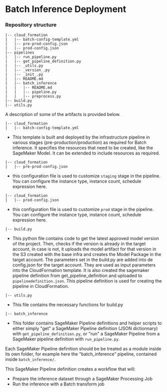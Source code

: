 # Batch Inference Deployment

### Repository structure

```
|-- cloud_formation
|   |-- batch-config-template.yml
|   |-- pre-prod-config.json
|   |-- prod-config.json
|-- pipelines
|   |-- run_pipeline.py
|   |-- get_pipeline_definition.py
|   |-- _utils.py
|   |-- _version_.py
|   |-- _init_.py
|   |-- README.md
|   |-- batch_inference
|   |   |-- README.md
|   |   |-- pipeline.py
|   |   |-- preprocess.py
|-- build.py
|-- utils.py
```

A description of some of the artifacts is provided below.

```
|-- cloud_formation
|   |-- batch-config-template.yml
```
-  This template is built and deployed by the infrastructure pipeline in various stages (pre-production/production) as required for Batch inference.
  It specifies the resources that need to be created, like the SageMaker Model. It can be extended to include resources as required.


```
|-- cloud_formation
|   |-- pre-prod-config.json
```

- this configuration file is used to customize `staging` stage in the pipeline. You can configure the instance type, instance count, schedule expression here.

```
|-- cloud_formation
|   |-- prod-config.json
```

- this configuration file is used to customize `prod` stage in the pipeline. You can configure the instance type, instance count, schedule expression here.


```
|-- build.py
```

- This python file contains code to get the latest approved model version of the project. Then, checks if the version is already in the target account, in case is not, it uploads the model artifact for that version in the S3 created with the base infra and creates the Model Package in the target account.
The parameters set in the build.py are added into de config.json for the target account. They are used as input parameters into the CloudFormation template.
It is also created the sagemaker pipeline definition from get_pipeline_definition and uploaded to `pipelinedefinition.json`. This pipeline definition is used for creating the pipeline in CloudFormation.


```
|-- utils.py
```

- This file contains the necessary functions for build.py

```
|-- batch_inference
```
- This folder contains SageMaker Pipeline definitions and helper scripts to either simply "get" a SageMaker Pipeline definition (JSON dictionnary) with `get_pipeline_definition.py`, or "run" a SageMaker Pipeline from a SageMaker pipeline definition with `run_pipeline.py`.

Each SageMaker Pipeline definition should be be treated as a module inside its own folder, for example here the "batch_inference" pipeline, contained inside `batch_inference/`.

This SageMaker Pipeline definition creates a workflow that will:
- Prepare the inference dataset through a SageMaker Processing Job
- Run the inference with a Batch transform job
